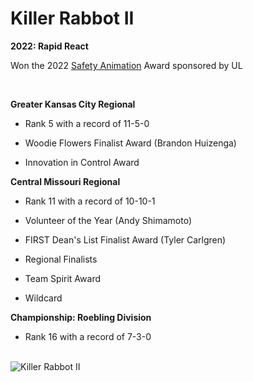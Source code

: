 <h1>Killer Rabbot II</h1>

<p><strong>2022: Rapid React</strong></p>
<p>Won the 2022 <a href="https://www.youtube.com/watch?v=F_rOMVgX3iM">Safety Animation</a> Award sponsored by UL</p>

</br>

<p><strong>Greater Kansas City Regional</strong></p>
<ul>
  <li><p>Rank 5 with a record of 11-5-0</p></li>
  <li><p>Woodie Flowers Finalist Award (Brandon Huizenga)</p></li>
  <li><p>Innovation in Control Award</p></li>
</ul>

<p><strong>Central Missouri Regional</strong></p>
<ul>
  <li><p>Rank 11 with a record of 10-10-1</p></li>
  <li><p>Volunteer of the Year (Andy Shimamoto)</p></l1>
  <li><p>FIRST Dean's List Finalist Award (Tyler Carlgren)</p></l1>
  <li><p>Regional Finalists</p></l1>
  <li><p>Team Spirit Award</p></l1>
  <li><p>Wildcard</p></l1>
</ul>

<p><strong>Championship: Roebling Division</strong></p>
<ul>
  <li><p>Rank 16 with a record of 7-3-0</p></li>
</ul>

</br>

<image src="https://images.squarespace-cdn.com/content/v1/54adb69fe4b006fcaaba42d5/1654987589867-VV18ITGU4OYZJR0F7ZKE/Killer+Rabbot+2022.jpeg?format=750w" alt="Killer Rabbot II">
